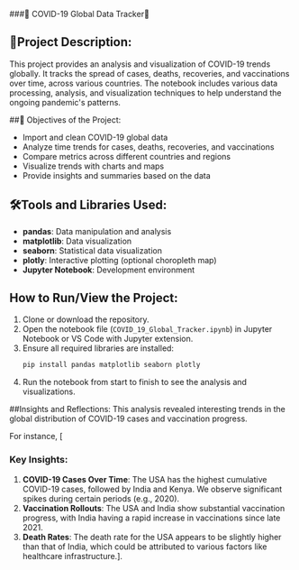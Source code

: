 ###📝 COVID-19 Global Data Tracker🦠

## 📌Project Description:
This project provides an analysis and visualization of COVID-19 trends globally. It tracks the spread of cases, deaths, recoveries, and vaccinations over time, across various countries. The notebook includes various data processing, analysis, and visualization techniques to help understand the ongoing pandemic's patterns.

##🚩 Objectives of the Project:
- Import and clean COVID-19 global data
- Analyze time trends for cases, deaths, recoveries, and vaccinations
- Compare metrics across different countries and regions
- Visualize trends with charts and maps
- Provide insights and summaries based on the data

## 🛠Tools and Libraries Used:
- **pandas**: Data manipulation and analysis
- **matplotlib**: Data visualization
- **seaborn**: Statistical data visualization
- **plotly**: Interactive plotting (optional choropleth map)
- **Jupyter Notebook**: Development environment

## How to Run/View the Project:
1. Clone or download the repository.
2. Open the notebook file (`COVID_19_Global_Tracker.ipynb`) in Jupyter Notebook or VS Code with Jupyter extension.
3. Ensure all required libraries are installed:
   ```bash
   pip install pandas matplotlib seaborn plotly
4. Run the notebook from start to finish to see the analysis and visualizations.

##Insights and Reflections:
 This analysis revealed interesting trends in the global distribution of COVID-19 cases and vaccination progress.

For instance, [
### Key Insights:
1. **COVID-19 Cases Over Time**: The USA has the highest cumulative COVID-19 cases, followed by India and Kenya. We observe significant spikes during certain periods (e.g., 2020).
2. **Vaccination Rollouts**: The USA and India show substantial vaccination progress, with India having a rapid increase in vaccinations since late 2021.
3. **Death Rates**: The death rate for the USA appears to be slightly higher than that of India, which could be attributed to various factors like healthcare infrastructure.].
